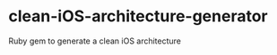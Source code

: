clean-iOS-architecture-generator
================================

Ruby gem to generate a clean iOS architecture
